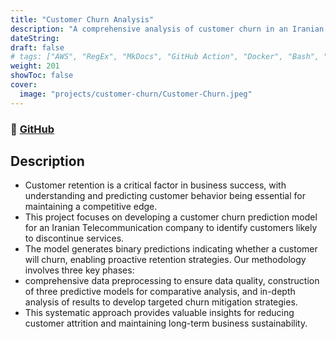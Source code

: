 ```yaml
---
title: "Customer Churn Analysis"
description: "A comprehensive analysis of customer churn in an Iranian Telecommunication company, using data preprocessing, model construction, and analysis to mitigate churn rate."
dateString:
draft: false
# tags: ["AWS", "RegEx", "MkDocs", "GitHub Action", "Docker", "Bash", "TypeScript", "Node.JS"]
weight: 201
showToc: false
cover:
  image: "projects/customer-churn/Customer-Churn.jpeg"
---
```


### 🔗 [GitHub](https://github.com/JEETDESAI25/customer_churn_analysis)

## Description

- Customer retention is a critical factor in business success, with understanding and predicting customer behavior being essential for maintaining a competitive edge.
- This project focuses on developing a customer churn prediction model for an Iranian Telecommunication company to identify customers likely to discontinue services.
- The model generates binary predictions indicating whether a customer will churn, enabling proactive retention strategies. Our methodology involves three key phases:
- comprehensive data preprocessing to ensure data quality, construction of three predictive models for comparative analysis, and in-depth analysis of results to develop targeted churn mitigation strategies.
- This systematic approach provides valuable insights for reducing customer attrition and maintaining long-term business sustainability.
